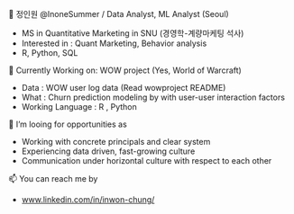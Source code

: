 👋 정인원 @InoneSummer / Data Analyst, ML Analyst (Seoul)    
- MS in Quantitative Marketing in SNU (경영학-계량마케팅 석사)
- Interested in : Quant Marketing, Behavior analysis  
- R, Python, SQL 

🌱 Currently Working on: WOW project (Yes, World of Warcraft)
-  Data : WOW user log data (Read wowproject README)
-  What : Churn prediction modeling by with user-user interaction factors    
-  Working Language : R , Python   
  
💞️ I’m looing for opportunities as  
- Working with concrete principals and clear system     
- Experiencing data driven, fast-growing culture 
- Communication under horizontal culture with respect to each other  


📫 You can reach me by 
- www.linkedin.com/in/inwon-chung/



<!---
InoneSummer/InoneSummer is a ✨ special ✨ repository because its `README.md` (this file) appears on your GitHub profile.
You can click the Preview link to take a look at your changes.
--->
